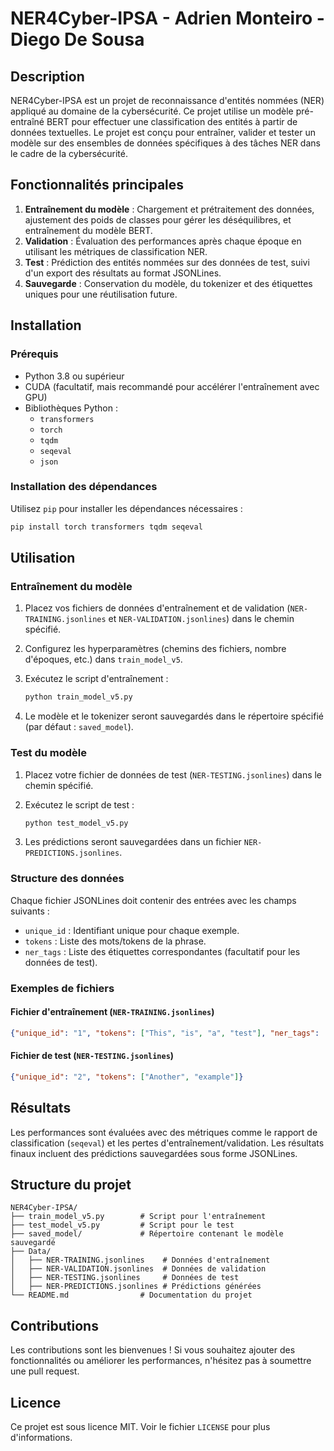 
# NER4Cyber-IPSA - Adrien Monteiro - Diego De Sousa

## Description
NER4Cyber-IPSA est un projet de reconnaissance d'entités nommées (NER) appliqué au domaine de la cybersécurité. Ce projet utilise un modèle pré-entraîné BERT pour effectuer une classification des entités à partir de données textuelles. Le projet est conçu pour entraîner, valider et tester un modèle sur des ensembles de données spécifiques à des tâches NER dans le cadre de la cybersécurité.

## Fonctionnalités principales
1. **Entraînement du modèle** : Chargement et prétraitement des données, ajustement des poids de classes pour gérer les déséquilibres, et entraînement du modèle BERT.
2. **Validation** : Évaluation des performances après chaque époque en utilisant les métriques de classification NER.
3. **Test** : Prédiction des entités nommées sur des données de test, suivi d'un export des résultats au format JSONLines.
4. **Sauvegarde** : Conservation du modèle, du tokenizer et des étiquettes uniques pour une réutilisation future.

## Installation

### Prérequis
- Python 3.8 ou supérieur
- CUDA (facultatif, mais recommandé pour accélérer l'entraînement avec GPU)
- Bibliothèques Python :
  - `transformers`
  - `torch`
  - `tqdm`
  - `seqeval`
  - `json`

### Installation des dépendances
Utilisez `pip` pour installer les dépendances nécessaires :

```bash
pip install torch transformers tqdm seqeval
```

## Utilisation

### Entraînement du modèle
1. Placez vos fichiers de données d'entraînement et de validation (`NER-TRAINING.jsonlines` et `NER-VALIDATION.jsonlines`) dans le chemin spécifié.
2. Configurez les hyperparamètres (chemins des fichiers, nombre d'époques, etc.) dans `train_model_v5`.
3. Exécutez le script d'entraînement :

   ```bash
   python train_model_v5.py
   ```

4. Le modèle et le tokenizer seront sauvegardés dans le répertoire spécifié (par défaut : `saved_model`).

### Test du modèle
1. Placez votre fichier de données de test (`NER-TESTING.jsonlines`) dans le chemin spécifié.
2. Exécutez le script de test :

   ```bash
   python test_model_v5.py
   ```

3. Les prédictions seront sauvegardées dans un fichier `NER-PREDICTIONS.jsonlines`.

### Structure des données
Chaque fichier JSONLines doit contenir des entrées avec les champs suivants :
- `unique_id` : Identifiant unique pour chaque exemple.
- `tokens` : Liste des mots/tokens de la phrase.
- `ner_tags` : Liste des étiquettes correspondantes (facultatif pour les données de test).

### Exemples de fichiers
#### Fichier d'entraînement (`NER-TRAINING.jsonlines`)
```json
{"unique_id": "1", "tokens": ["This", "is", "a", "test"], "ner_tags": ["O", "O", "O", "B-TEST"]}
```

#### Fichier de test (`NER-TESTING.jsonlines`)
```json
{"unique_id": "2", "tokens": ["Another", "example"]}
```

## Résultats
Les performances sont évaluées avec des métriques comme le rapport de classification (`seqeval`) et les pertes d'entraînement/validation. Les résultats finaux incluent des prédictions sauvegardées sous forme JSONLines.

## Structure du projet
```
NER4Cyber-IPSA/
├── train_model_v5.py        # Script pour l'entraînement
├── test_model_v5.py         # Script pour le test
├── saved_model/             # Répertoire contenant le modèle sauvegardé
├── Data/
│   ├── NER-TRAINING.jsonlines    # Données d'entraînement
│   ├── NER-VALIDATION.jsonlines  # Données de validation
│   ├── NER-TESTING.jsonlines     # Données de test
│   ├── NER-PREDICTIONS.jsonlines # Prédictions générées
└── README.md                # Documentation du projet
```

## Contributions
Les contributions sont les bienvenues ! Si vous souhaitez ajouter des fonctionnalités ou améliorer les performances, n'hésitez pas à soumettre une pull request.

## Licence
Ce projet est sous licence MIT. Voir le fichier `LICENSE` pour plus d'informations.

